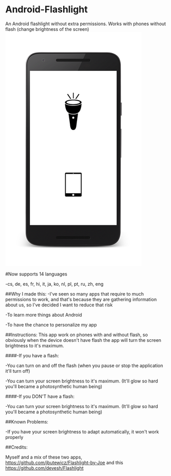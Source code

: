 # Android-Flashlight
An Android flashlight without extra permissions. Works with phones without flash (change brightness of the screen)
![alt text](app/Screenshots/device-2016-09-08-165908_framed.png "Description goes here")

#Now supports 14 languages

-cs, de, es, fr, hi, it, ja, ko, nl, pl, pt, ru, zh, eng

##Why I made this:
-I've seen so many apps that require to much permissions to work, and that's because they are gathering information about us, so I've decided I want to reduce that risk

-To learn more things about Android

-To have the chance to personalize my app


##Instructions:
This app work on phones with and without flash, so obviously when the device doesn't have flash the app will turn the screen brightness to it's maximum.

####-If you have a flash:

  -You can turn on and off the flash (when you pause or stop the application it'll turn off)
  
  -You can turn your screen brightness to it's maximum. (It'll glow so hard you'll became a photosynthetic human being)
  
####-If you DON'T have a flash:
  
  -You can turn your screen brightness to it's maximum. (It'll glow so hard you'll became a photosynthetic human being)



##Known Problems:

-If you have your screen brightness to adapt automatically, it won't work properly



##Credits:

Myself and a mix of these two apps, https://github.com/jbutewicz/Flashlight-by-Joe  and this https://github.com/devesh/Flashlight
